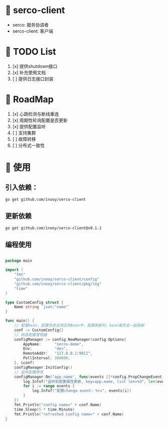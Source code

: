 
# 🎉 serco-client 

- serco: 服务协调者
- serco-client: 客户端

# 🎊 TODO List 
1. [x] 提供shutdown接口
2. [x] 补充使用文档
3. [ ] 提供日志接口封装

# 🎯 RoadMap
1. [x] 心跳检测与断线重连
2. [x] 周期性轮询配置是否更新
3. [x] 提供配置监听
4. [ ] 支持集群
5. [ ] 故障转移
6. [ ] 分布式一致性

# 💯 使用 
## 引入依赖：
```shell
go get github.com/inooy/serco-client
```

## 更新依赖
```shell
go get github.com/inooy/serco-client@v0.1.1
```

## 编程使用

```go

package main

import (
	"fmt"
	"github.com/inooy/serco-client/config"
	"github.com/inooy/serco-client/pkg/log"
	"time"
)

type CustomConfig struct {
	Name string `json:"name"`
}

func main() {
	// 配置bean，配置信息会绑定到bean中，配置刷新时，bean属性会一起刷新
	conf := CustomConfig{}
	// 构造配置管理器
	configManager := config.NewManager(config.Options{
		AppName:      "serco-demo",
		Env:          "dev",
		RemoteAddr:   "127.0.0.1:9011",
		PollInterval: 300000,
	}, &conf)
	configManager.InitConfig()
	// 监听配置修改
	configManager.On("app.name", func(events []*config.PropChangeEvent) {
		log.Infof("监听到配置属性更新, key=app.name, list len=%d", len(events))
		for i := range events {
			log.Infof("配置change event: %+v", events[i])
		}
	})
	fmt.Println("config name=" + conf.Name)
	time.Sleep(5 * time.Minute)
	fmt.Println("refreshed config name=" + conf.Name)
}

```



